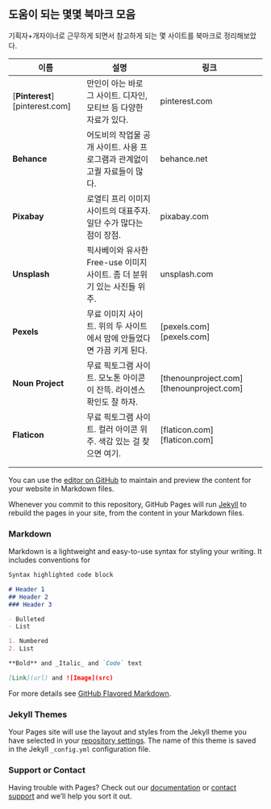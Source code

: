 ## 도움이 되는 몇몇 북마크 모음

기획자+개자이너로 근무하게 되면서 참고하게 되는 몇 사이트를 북마크로 정리해보았다.



| 이름                           | 설명                                                         | 링크                                     |
| ------------------------------ | ------------------------------------------------------------ | ---------------------------------------- |
| [**Pinterest**][pinterest.com] | 만인이 아는 바로 그 사이트. 디자인, 모티브 등 다양한 자료가 있다. | pinterest.com                            |
| **Behance**                    | 어도비의 작업물 공개 사이트. 사용 프로그램과 관계없이 고퀄 자료들이 많다. | behance.net                              |
| **Pixabay**                    | 로열티 프리 이미지 사이트의 대표주자. 일단 수가 많다는 점이 장점. | pixabay.com                              |
| **Unsplash**                   | 픽사베이와 유사한 Free-use 이미지 사이트. 좀 더 분위기 있는 사진들 위주. | unsplash.com                             |
| **Pexels**                     | 무료 이미지 사이트. 위의 두 사이트에서 맘에 안들었다면 가끔 키게 된다. | [pexels.com][pexels.com]                 |
| **Noun Project**               | 무료 픽토그램 사이트. 모노톤 아이콘이 잔뜩. 라이센스 확인도 잘 하자. | [thenounproject.com][thenounproject.com] |
| **Flaticon**                   | 무료 픽토그램 사이트. 컬러 아이콘 위주. 색감 있는 걸 찾으면 여기. | [flaticon.com][flaticon.com]             |
|                                |                                                              |                                          |
|                                |                                                              |                                          |

You can use the [editor on GitHub](https://github.com/skysrd/Bookmark/edit/gh-pages/index.md) to maintain and preview the content for your website in Markdown files.

Whenever you commit to this repository, GitHub Pages will run [Jekyll](https://jekyllrb.com/) to rebuild the pages in your site, from the content in your Markdown files.

### Markdown

Markdown is a lightweight and easy-to-use syntax for styling your writing. It includes conventions for

```markdown
Syntax highlighted code block

# Header 1
## Header 2
### Header 3

- Bulleted
- List

1. Numbered
2. List

**Bold** and _Italic_ and `Code` text

[Link](url) and ![Image](src)
```

For more details see [GitHub Flavored Markdown](https://guides.github.com/features/mastering-markdown/).

### Jekyll Themes

Your Pages site will use the layout and styles from the Jekyll theme you have selected in your [repository settings](https://github.com/skysrd/Bookmark/settings/pages). The name of this theme is saved in the Jekyll `_config.yml` configuration file.

### Support or Contact

Having trouble with Pages? Check out our [documentation](https://docs.github.com/categories/github-pages-basics/) or [contact support](https://support.github.com/contact) and we’ll help you sort it out.

